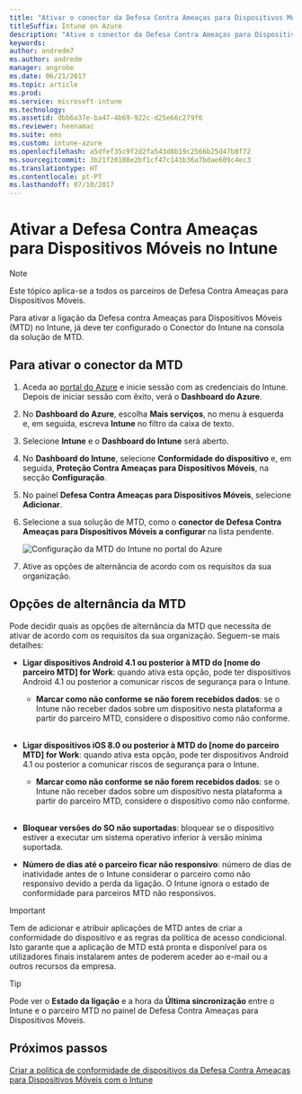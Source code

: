 ```yaml
---
title: "Ativar o conector da Defesa Contra Ameaças para Dispositivos Móveis com o Intune"
titleSuffix: Intune on Azure
description: "Ative o conector da Defesa Contra Ameaças para Dispositivos Móveis no Intune."
keywords: 
author: andredm7
ms.author: andredm
manager: angrobe
ms.date: 06/21/2017
ms.topic: article
ms.prod: 
ms.service: microsoft-intune
ms.technology: 
ms.assetid: dbb6a37e-ba47-4b69-922c-d25e66c279f6
ms.reviewer: heenamac
ms.suite: ems
ms.custom: intune-azure
ms.openlocfilehash: a5dfef35c9f2d2fa543d8b19c2566b25d47b8f72
ms.sourcegitcommit: 3b21f20108e2bf1cf47c141b36a7bdae609c4ec3
ms.translationtype: HT
ms.contentlocale: pt-PT
ms.lasthandoff: 07/10/2017
---
```

# <a name="enable-mobile-threat-defense-in-intune"></a>Ativar a Defesa Contra Ameaças para Dispositivos Móveis no Intune

> [!NOTE] 
> Este tópico aplica-se a todos os parceiros de Defesa Contra Ameaças para Dispositivos Móveis.

Para ativar a ligação da Defesa contra Ameaças para Dispositivos Móveis (MTD) no Intune, já deve ter configurado o Conector do Intune na consola da solução de MTD.

## <a name="to-enable-the-mtd-connector"></a>Para ativar o conector da MTD

1. Aceda ao [portal do Azure](https://portal.azure.com) e inicie sessão com as credenciais do Intune. Depois de iniciar sessão com êxito, verá o **Dashboard do Azure**.

2. No **Dashboard do Azure**, escolha **Mais serviços**, no menu à esquerda e, em seguida, escreva **Intune** no filtro da caixa de texto.

3. Selecione **Intune** e o **Dashboard do Intune** será aberto.

4. No **Dashboard do Intune**, selecione **Conformidade do dispositivo** e, em seguida, **Proteção Contra Ameaças para Dispositivos Móveis**, na secção **Configuração**.

5. No painel **Defesa Contra Ameaças para Dispositivos Móveis**, selecione **Adicionar**.

6. Selecione a sua solução de MTD, como o **conector de Defesa Contra Ameaças para Dispositivos Móveis a configurar** na lista pendente.

    ![Configuração da MTD do Intune no portal do Azure](./media/enable-mtd-connector-1.png)

7. Ative as opções de alternância de acordo com os requisitos da sua organização.

## <a name="mtd-toggle-options"></a>Opções de alternância da MTD

Pode decidir quais as opções de alternância da MTD que necessita de ativar de acordo com os requisitos da sua organização. Seguem-se mais detalhes:

- **Ligar dispositivos Android 4.1 ou posterior à MTD do [nome do parceiro MTD] for Work**: quando ativa esta opção, pode ter dispositivos Android 4.1 ou posterior a comunicar riscos de segurança para o Intune.
    - **Marcar como não conforme se não forem recebidos dados**: se o Intune não receber dados sobre um dispositivo nesta plataforma a partir do parceiro MTD, considere o dispositivo como não conforme.
<br></br>
- **Ligar dispositivos iOS 8.0 ou posterior à MTD do [nome do parceiro MTD] for Work**: quando ativa esta opção, pode ter dispositivos Android 4.1 ou posterior a comunicar riscos de segurança para o Intune.
    - **Marcar como não conforme se não forem recebidos dados**: se o Intune não receber dados sobre um dispositivo nesta plataforma a partir do parceiro MTD, considere o dispositivo como não conforme.
<br></br>
- **Bloquear versões do SO não suportadas**: bloquear se o dispositivo estiver a executar um sistema operativo inferior à versão mínima suportada.

- **Número de dias até o parceiro ficar não responsivo**: número de dias de inatividade antes de o Intune considerar o parceiro como não responsivo devido a perda da ligação. O Intune ignora o estado de conformidade para parceiros MTD não responsivos.

> [!IMPORTANT] 
> Tem de adicionar e atribuir aplicações de MTD antes de criar a conformidade do dispositivo e as regras da política de acesso condicional. Isto garante que a aplicação de MTD está pronta e disponível para os utilizadores finais instalarem antes de poderem aceder ao e-mail ou a outros recursos da empresa.

> [!TIP]
> Pode ver o **Estado da ligação** e a hora da **Última sincronização** entre o Intune e o parceiro MTD no painel de Defesa Contra Ameaças para Dispositivos Móveis.

## <a name="next-steps"></a>Próximos passos

[Criar a política de conformidade de dispositivos da Defesa Contra Ameaças para Dispositivos Móveis com o Intune](mtd-device-compliance-policy-create.md)
